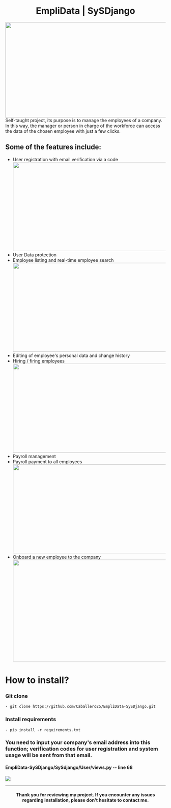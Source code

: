 <div align=center>
  <h1>EmpliData | SySDjango</h1>
</div>
<div align=center>
  <img src="https://cdn.discordapp.com/attachments/1085674144538034228/1150252535328808990/INICIO.png" width=600 height=300>
</div>
<div>
  Self-taught project, its purpose is to manage the employees of a company. In this way, the manager or person in charge of the workforce can access the data of the chosen 
  employee with just a few clicks.
</div>

## Some of the features include:
- User registration with email verification via a code <br>
  <img src="https://cdn.discordapp.com/attachments/1085674144538034228/1150468125087780924/iniciosesion.png" width=500 height=280> <br>
- User Data protection
- Employee listing and real-time employee search<br>
  <img src="https://cdn.discordapp.com/attachments/1085674144538034228/1150468076341563553/busquedaEmpleados.png" width=500 height=280> <br>
- Editing of employee's personal data and change history
- Hiring / firing employees<br>
  <img src="https://cdn.discordapp.com/attachments/1085674144538034228/1150468096004472933/EditarHeHistorial.png" width=500 height=280> <br>
- Payroll management
- Payroll payment to all employees <br>
  <img src="https://cdn.discordapp.com/attachments/1085674144538034228/1150468109430427689/EditarNomina.png" width=500 height=280> <br>
- Onboard a new employee to the company <br>
  <img src="https://cdn.discordapp.com/attachments/1085674144538034228/1150468085212528640/contratar.png" width=500 height=320> <br>

# How to install?
### Git clone 
    - git clone https://github.com/Caballero25/EmpliData-SySDjango.git
### Install requirements
    - pip install -r requirements.txt
### You need to input your company's email address into this function; verification codes for user registration and system usage will be sent from that email.
#### EmpliData-SySDjango/SySdjango/User/views.py -- line 68
<img src="https://cdn.discordapp.com/attachments/1085674144538034228/1150476038959276242/image.png" > <br>

<hr>

<div align=center>
  <h4>Thank you for reviewing my project. If you encounter any issues regarding installation, please don't hesitate to contact me.</h4>
</div>


